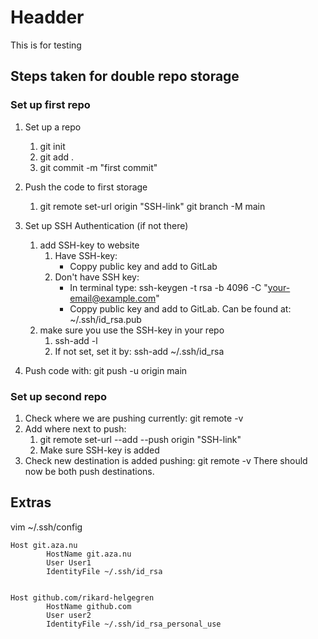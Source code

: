 # Headder

This is for testing



## Steps taken for double repo storage

### Set up first repo

1. Set up a repo
	1. git init
	2. git add .
	3. git commit -m "first commit"

2. Push the code to first storage
	1. git remote set-url origin "SSH-link"
		git branch -M main

3. Set up SSH Authentication (if not there)
	1. add SSH-key to website 
		1. Have SSH-key: 
			- Coppy public key and add to GitLab
		2. Don't have SSH key:
			- In terminal type: ssh-keygen -t rsa -b 4096 -C "your-email@example.com"
			- Coppy public key and add to GitLab. Can be found at: ~/.ssh/id_rsa.pub
	2. make sure you use the SSH-key in your repo
		1. ssh-add -l
		2. If not set, set it by: ssh-add ~/.ssh/id_rsa

4. Push code with: git push -u origin main

### Set up second repo

1. Check where we are pushing currently: git remote -v
2. Add where next to push:
	1. git remote set-url --add --push origin "SSH-link"
	2. Make sure SSH-key is added
3. Check new destination is added pushing: git remote -v
	There should now be both push destinations.


## Extras

vim  ~/.ssh/config 


	Host git.aza.nu
	        HostName git.aza.nu
	        User User1
	        IdentityFile ~/.ssh/id_rsa


	Host github.com/rikard-helgegren
	        HostName github.com
	        User user2
	        IdentityFile ~/.ssh/id_rsa_personal_use

